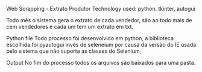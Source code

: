 Web Scrapping - Extrato Produtor
Technology used: python, tkinter, autogui

Todo mês o sistema gera o extrato de cada vendedor, são ao todo mais de cem vendedores e cada um tem um extrato em txt.

Python file
Todo processo foi desenvolvido em python, a biblioteca escolhida foi pyautogui invés de seleneium por causa da versão do IE usada pelo sistema que não suporta as classes do Selenium,

Output
No fim do processo todos os arquivos são baixados para uma pasta.
